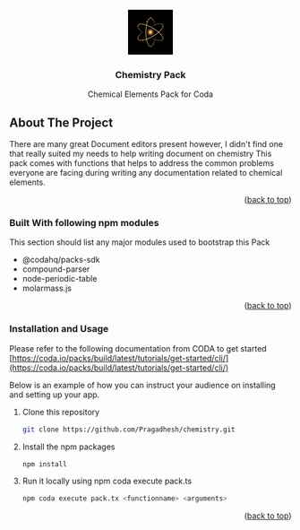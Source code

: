 <!-- PROJECT LOGO -->
<br />
<div align="center">
  <a href="https://github.com/Pragadhesh/chemistry">
    <img src="images/atom.jpg" alt="Logo" width="80" height="80">
  </a>

  <h3 align="center">Chemistry Pack</h3>

  <p align="center">
    Chemical Elements Pack for Coda 
  </p>
</div>



<!-- ABOUT THE PROJECT -->
## About The Project

There are many great Document editors present however, I didn't find one that really suited my needs to help writing document on chemistry
This pack comes with functions that helps to address the common problems everyone are facing during writing any documentation related to chemical elements.

<p align="right">(<a href="#top">back to top</a>)</p>



### Built With following npm modules

This section should list any major modules used to bootstrap this Pack

* @codahq/packs-sdk
* compound-parser
* node-periodic-table
* molarmass.js

<p align="right">(<a href="#top">back to top</a>)</p>


### Installation and Usage

Please refer to the following documentation from CODA to get started [https://coda.io/packs/build/latest/tutorials/get-started/cli/](https://coda.io/packs/build/latest/tutorials/get-started/cli/)

Below is an example of how you can instruct your audience on installing and setting up your app.

1. Clone this repository
    ```sh
   git clone https://github.com/Pragadhesh/chemistry.git
   ```
2. Install the npm packages
    ```sh
   npm install
   ```
3. Run it locally using npm coda execute pack.ts <function name> <arguments>
      ```sh
   npm coda execute pack.tx <functionname> <arguments>
   ```
<p align="right">(<a href="#top">back to top</a>)</p>
 
 
  
